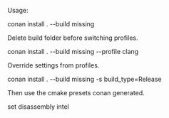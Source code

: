 Usage:

conan install . --build missing

Delete build folder before switching profiles.

conan install . --build missing --profile clang

Override settings from profiles.

conan install . --build missing -s build_type=Release

Then use the cmake presets conan generated.

set disassembly intel